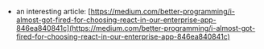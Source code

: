 - an interesting article:
  [https://medium.com/better-programming/i-almost-got-fired-for-choosing-react-in-our-enterprise-app-846ea840841c](https://medium.com/better-programming/i-almost-got-fired-for-choosing-react-in-our-enterprise-app-846ea840841c)
